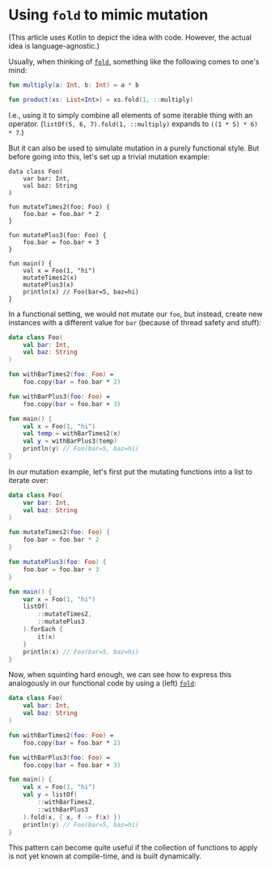 # Using `fold` to mimic mutation

(This article uses Kotlin to depict the idea with code. However, the actual idea is language-agnostic.)

Usually, when thinking of [`fold`](https://en.wikipedia.org/wiki/Fold_(higher-order_function)), something like the following comes to one's mind:

```kotlin
fun multiply(a: Int, b: Int) = a * b

fun product(xs: List<Int>) = xs.fold(1, ::multiply)
```

I.e., using it to simply combine all elements of some iterable thing with an operator. (`listOf(5, 6, 7).fold(1, ::multiply)` expands to `((1 * 5) * 6) * 7`.)

But it can also be used to simulate mutation in a purely functional style. But before going into this, let's set up a trivial mutation example:

```kotin
data class Foo(
    var bar: Int,
    val baz: String
)

fun mutateTimes2(foo: Foo) {
    foo.bar = foo.bar * 2
}

fun mutatePlus3(foo: Foo) {
    foo.bar = foo.bar + 3
}

fun main() {
    val x = Foo(1, "hi")
    mutateTimes2(x)
    mutatePlus3(x)
    println(x) // Foo(bar=5, baz=hi)
}
```

In a functional setting, we would not mutate our `foo`, but instead, create new instances with a different value for `bar` (because of thread safety and stuff):

```kotlin
data class Foo(
    val bar: Int,
    val baz: String
)

fun withBarTimes2(foo: Foo) =
    foo.copy(bar = foo.bar * 2)

fun withBarPlus3(foo: Foo) =
    foo.copy(bar = foo.bar + 3)

fun main() {
    val x = Foo(1, "hi")
    val temp = withBarTimes2(x)
    val y = withBarPlus3(temp)
    println(y) // Foo(bar=5, baz=hi)
}
```

In our mutation example, let's first put the mutating functions into a list to iterate over:

```kotlin
data class Foo(
    var bar: Int,
    val baz: String
)

fun mutateTimes2(foo: Foo) {
    foo.bar = foo.bar * 2
}

fun mutatePlus3(foo: Foo) {
    foo.bar = foo.bar + 3
}

fun main() {
    var x = Foo(1, "hi")
    listOf(
        ::mutateTimes2,
        ::mutatePlus3
    ).forEach {
        it(x)
    }
    println(x) // Foo(bar=5, baz=hi)
}
```

Now, when squinting hard enough, we can see how to express this analogously in our functional code by using a (left) [`fold`](https://kotlinlang.org/api/latest/jvm/stdlib/kotlin.collections/fold.html):

```kotlin
data class Foo(
    val bar: Int,
    val baz: String
)

fun withBarTimes2(foo: Foo) =
    foo.copy(bar = foo.bar * 2)

fun withBarPlus3(foo: Foo) =
    foo.copy(bar = foo.bar + 3)

fun main() {
    val x = Foo(1, "hi")
    val y = listOf(
        ::withBarTimes2,
        ::withBarPlus3
    ).fold(x, { x, f -> f(x) })
    println(y) // Foo(bar=5, baz=hi)
}
```

This pattern can become quite useful if the collection of functions to apply is not yet known at compile-time, and is built dynamically.
